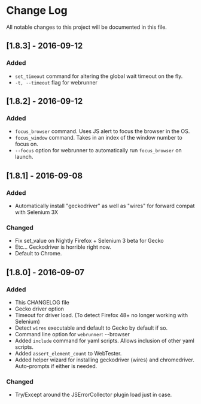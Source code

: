 # Change Log
All notable changes to this project will be documented in this file.

## [1.8.3] - 2016-09-12
### Added
- `set_timeout` command for altering the global wait timeout on the fly.
- `-t, --timeout` flag for webrunner

## [1.8.2] - 2016-09-12
### Added
- `focus_browser` command. Uses JS alert to focus the browser in the OS.
- `focus_window` command. Takes in an index of the window number to focus on.
- `--focus` option for webrunner to automatically run `focus_browser` on launch.

## [1.8.1] - 2016-09-08
### Added
- Automatically install "geckodriver" as well as "wires" for forward compat with Selenium 3X

### Changed
- Fix set_value on Nightly Firefox + Selenium 3 beta for Gecko
- Etc... Geckodriver is horrible right now.
- Default to Chrome.


## [1.8.0] - 2016-09-07
### Added
- This CHANGELOG file
- Gecko driver option
- Timeout for driver load. (To detect Firefox 48+ no longer working with Selenium)
- Detect `wires` executable and default to Gecko by default if so.
- Command line option for `webrunner`: --browser
- Added `include` command for yaml scripts. Allows inclusion of other yaml scripts.
- Added `assert_element_count` to WebTester.
- Added helper wizard for installing geckodriver (wires) and chromedriver. Auto-prompts if either is needed.

### Changed
- Try/Except around the JSErrorCollector plugin load just in case.
